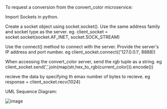 To request a conversion from the convert_color microservice:

Import Sockets in python.

Create a socket object using socket.socket(). Use the same address family and socket type as the server. eg. 
client_socket = socket.socket(socket.AF_INET, socket.SOCK_STREAM)

Use the connect() method to connect with the server. Provide the server's IP address and port number. eg
client_socket.connect(('127.0.0.1', 8888))

When accessing the convert_color server, send the rgb tuple as a string. eg
client_socket.send(','.join(map(str,hex_to_rgb(current_color))).encode())

recieve the data by specifying th emax number of bytes to recieve. eg 
response = client_socket.recv(1024)

UML Sequence Diagram:

![image](https://github.com/MasoJose/ImageManipulation/assets/114639462/f38fae11-dd5a-45b0-bf69-3e6a8be3235d)
